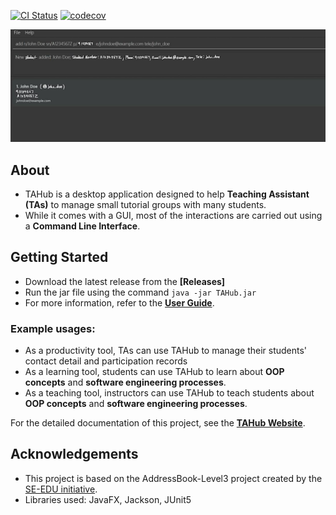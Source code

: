 [![CI Status](https://github.com/AY2526S1-CS2103T-T16-2/tp/actions/workflows/gradle.yml/badge.svg)](https://github.com/AY2526S1-CS2103T-T16-2/tp/actions)
[![codecov](https://codecov.io/gh/AY2526-CS2103T-T16-2/tp/graph/badge.svg?token=5H3SWOES1L)](https://codecov.io/gh/AY2526-CS2103T-T16-2/tp)

![Ui](docs/images/Ui.png)

## About
* TAHub is a desktop application designed to help **Teaching Assistant (TAs)** to manage small tutorial groups with many students.
* While it comes with a GUI, most of the interactions are carried out using a **Command Line Interface**.

## Getting Started
* Download the latest release from the **[Releases]**
* Run the jar file using the command `java -jar TAHub.jar`
* For more information, refer to the **[User Guide](https://ay2526s1-cs2103t-t16-2.github.io/tp/UserGuide.html)**.
### Example usages:
  * As a productivity tool, TAs can use TAHub to manage their students' contact detail and participation records
  * As a learning tool, students can use TAHub to learn about **OOP concepts** and **software engineering processes**.
  * As a teaching tool, instructors can use TAHub to teach students about **OOP concepts** and **software engineering processes**.

For the detailed documentation of this project, see the **[TAHub Website](https://ay2526s1-cs2103t-t16-2.github.io/tp/)**.

## Acknowledgements
* This project is based on the AddressBook-Level3 project created by the [SE-EDU initiative](https://se-education.org).
* Libraries used: JavaFX, Jackson, JUnit5
